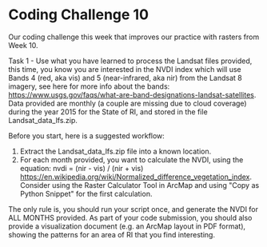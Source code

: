 # Coding Challenge 10

Our coding challenge this week that improves our practice with rasters from Week 10.

Task 1 - Use what you have learned to process the Landsat files provided, this time, you know you are interested in the NVDI index which will use Bands 4 (red, aka vis) and 5 (near-infrared, aka nir) from the Landsat 8 imagery, see here for more info about the bands: https://www.usgs.gov/faqs/what-are-band-designations-landsat-satellites. Data provided are monthly (a couple are missing due to cloud coverage) during the year 2015 for the State of RI, and stored in the file Landsat_data_lfs.zip.

Before you start, here is a suggested workflow:

1) Extract the Landsat_data_lfs.zip file into a known location.
2) For each month provided, you want to calculate the NVDI, using the equation: nvdi = (nir - vis) / (nir + vis) https://en.wikipedia.org/wiki/Normalized_difference_vegetation_index. Consider using the Raster Calculator Tool in ArcMap and using "Copy as Python Snippet" for the first calculation.

The only rule is, you should run your script once, and generate the NVDI for ALL MONTHS provided. As part of your code submission, you should also provide a visualization document (e.g. an ArcMap layout in PDF format), showing the patterns for an area of RI that you find interesting.
